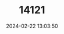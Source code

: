 ---
title: "14121"
category: "Eospalax rothschildi"
draft: false
date: 2024-02-22 13:03:50
languages:
  Chinese: ["Luoshi Fenshu"]
  English: ["Rothschild's Zokor"]
---